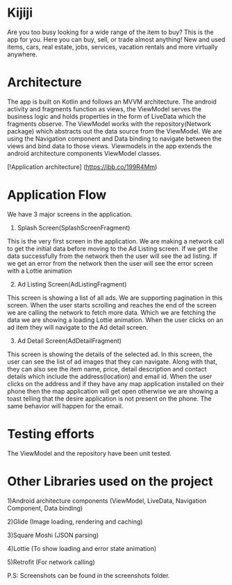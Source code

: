 # Kijiji

Are you too busy looking for a wide range of the item to buy? This is the app for you. Here you can buy, sell, or trade almost anything! New and used items, cars, real estate, jobs, services, vacation rentals and more virtually anywhere.

# Architecture

The app is built on Kotlin and follows an MVVM architecture. The android activity and fragments function as views, the ViewModel serves the business logic and holds properties in the form of LiveData which the fragments observe.
The ViewModel works with the repository(Network package) which abstracts out the data source from the ViewModel.
We are using the Navigation component and Data binding to navigate between the views and bind data to those views.
Viewmodels in the app extends the android architecture components ViewModel classes. 

[!Application architecture]
(https://ibb.co/199R4Mm)

# Application Flow

We have 3 major screens in the application.

1) Splash Screen(SplashScreenFragment)

This is the very first screen in the application. We are making a network call to get the initial data before moving to the Ad Listing screen. If we get the data successfully from the network then the user will see the ad listing. If we get an error from the network then the user will see the error screen with a Lottie animation

2) Ad Listing Screen(AdListingFragment)

This screen is showing a list of all ads. We are supporting pagination in this screen. When the user starts scrolling and reaches the end of the screen we are calling the network to fetch more data. Which we are fetching the data we are showing a loading Lottie animation.
When the user clicks on an ad item they will navigate to the Ad detail screen.


3) Ad Detail Screen(AdDetailFragment)

This screen is showing the details of the selected ad. In this screen, the user can see the list of ad images that they can navigate. Along with that, they can also see the item name, price, detail description and contact details which include the address(location) and email id.
When the user clicks on the address and if they have any map application installed on their phone then the map application will get open otherwise we are showing a toast telling that the desire application is not present on the phone. The same behavior will happen for the email.


# Testing efforts
The ViewModel and the repository have been unit tested.


# Other Libraries used on the project

1)Android architecture components (ViewModel, LiveData, Navigation Component, Data binding)

2)Glide (Image loading, rendering and caching)

3)Square Moshi (JSON parsing)

4)Lottie (To show loading and error state animation)

5)Retrofit (For network calling)


P.S: Screenshots can be found in the screenshots folder.
